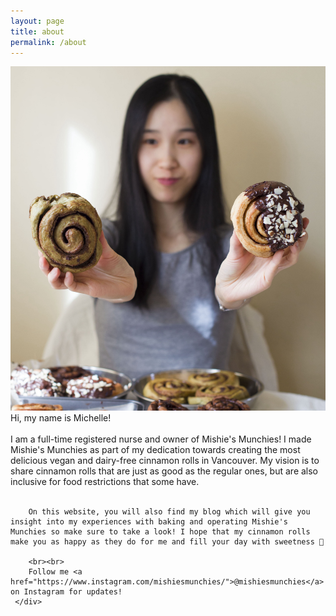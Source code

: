 ```yaml
---
layout: page
title: about
permalink: /about
---
```


<div class="about-row">
     <img class="about-img" src="../assets/img/profile-pic.jpg">
     <div class="about-text">        
        Hi, my name is Michelle! 
        <br><br>
        I am a full-time registered nurse and owner of Mishie's Munchies! I made Mishie's Munchies as part of my dedication towards creating the most delicious vegan and dairy-free cinnamon rolls in Vancouver. My vision is to share cinnamon rolls that are just as good as the regular ones, but are also inclusive for food restrictions that some have. 
        <br><br>
        
        On this website, you will also find my blog which will give you insight into my experiences with baking and operating Mishie's Munchies so make sure to take a look! I hope that my cinnamon rolls make you as happy as they do for me and fill your day with sweetness 💖

        <br><br>
        Follow me <a href="https://www.instagram.com/mishiesmunchies/">@mishiesmunchies</a> on Instagram for updates!      
     </div>
</div>


<!-- <img class="profile-pic" src="../assets/img/profile-pic.jpg"> -->